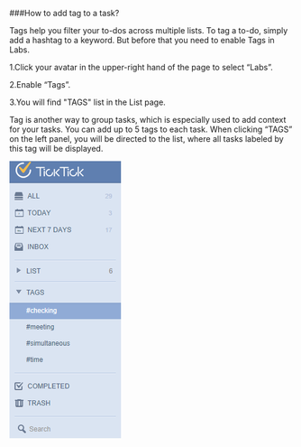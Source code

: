 ###How to add tag to a task?

Tags help you filter your to-dos across multiple lists. To tag a to-do, simply add a hashtag to a keyword. But before that you need to enable Tags in Labs. 

1.Click your avatar in the upper-right hand of the page to select “Labs”.

2.Enable “Tags”.

3.You will find "TAGS" list in the List page.

Tag is another way to group tasks, which is especially used to add context for your tasks. You can add up to 5 tags to each task. When clicking “TAGS” on the left panel, you will be directed to the list, where all tasks labeled by this tag will be displayed.

![](../images/image1.10.2W.png)
